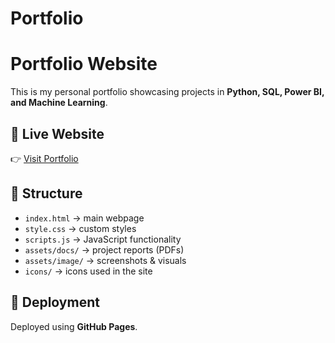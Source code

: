 # Portfolio
# Portfolio Website

This is my personal portfolio showcasing projects in **Python, SQL, Power BI, and Machine Learning**.

## 🔗 Live Website
👉 [Visit Portfolio]([https://rjdecore.github.io/Portfolio/])

## 📂 Structure
- `index.html` → main webpage
- `style.css` → custom styles
- `scripts.js` → JavaScript functionality
- `assets/docs/` → project reports (PDFs)
- `assets/image/` → screenshots & visuals
- `icons/` → icons used in the site

## 🚀 Deployment
Deployed using **GitHub Pages**.
